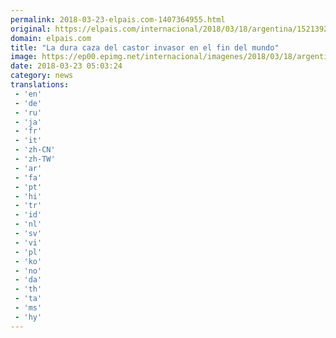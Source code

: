 ```yaml
---
permalink: 2018-03-23-elpais.com-1407364955.html
original: https://elpais.com/internacional/2018/03/18/argentina/1521392097_988892.html#?ref=rss&format=simple&link=link
domain: elpais.com
title: "La dura caza del castor invasor en el fin del mundo"
image: https://ep00.epimg.net/internacional/imagenes/2018/03/18/argentina/1521392097_988892_1521752499_rrss_normal.jpg
date: 2018-03-23 05:03:24
category: news
translations: 
 - 'en'
 - 'de'
 - 'ru'
 - 'ja'
 - 'fr'
 - 'it'
 - 'zh-CN'
 - 'zh-TW'
 - 'ar'
 - 'fa'
 - 'pt'
 - 'hi'
 - 'tr'
 - 'id'
 - 'nl'
 - 'sv'
 - 'vi'
 - 'pl'
 - 'ko'
 - 'no'
 - 'da'
 - 'th'
 - 'ta'
 - 'ms'
 - 'hy'
---
```


